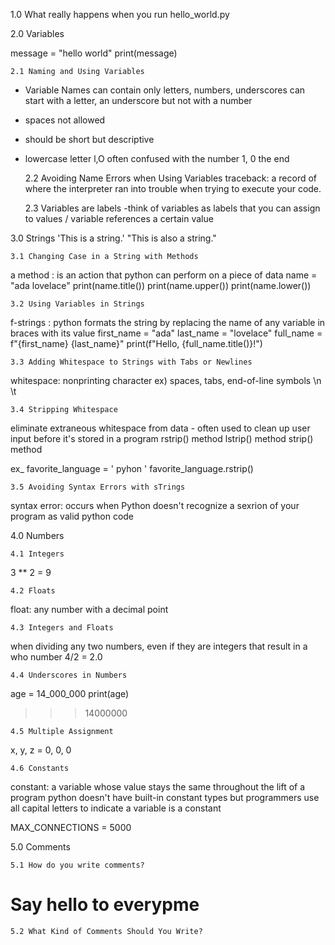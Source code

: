 1.0 What really happens when you run hello_world.py

2.0 Variables

message = "hello world"
print(message)

	2.1 Naming and Using Variables
- Variable Names can contain only letters, numbers, underscores
can start with a letter, an underscore but not with a number
- spaces not allowed
- should be short but descriptive
- lowercase letter l,O often confused with the number 1, 0
the end

	2.2 Avoiding Name Errors when Using Variables
traceback: a record of where the interpreter ran into trouble when trying to execute your code.

	2.3 Variables are labels
-think of variables as labels that you can assign to values / variable references a certain value

3.0 Strings
'This is a string.'
"This is also a string."

	3.1 Changing Case in a String with Methods
a method : is an action that python can perform on a piece of data
name = "ada lovelace"
print(name.title())
print(name.upper())
print(name.lower())

	3.2 Using Variables in Strings
f-strings : python formats the string by replacing the name of any variable in braces with its value
first_name = "ada"
last_name = "lovelace"
full_name = f"{first_name} {last_name}"
print(f"Hello, {full_name.title()}!")

	3.3 Adding Whitespace to Strings with Tabs or Newlines
whitespace: nonprinting character ex) spaces, tabs, end-of-line symbols
\n \t

	3.4 Stripping Whitespace

eliminate extraneous whitespace from data - often used to clean up user input before it's stored in a program
rstrip() method
lstrip() method
strip() method 

ex_ favorite_language = ' pyhon '
favorite_language.rstrip()


	3.5 Avoiding Syntax Errors with sTrings

syntax error: occurs when Python doesn't recognize a sexrion of your program as valid python code

4.0 Numbers

	4.1 Integers
3 ** 2 = 9

	4.2 Floats 
float: any number with a decimal point

	4.3 Integers and Floats
when dividing any two numbers, even if they are integers that result in a who number
4/2 = 2.0

	4.4 Underscores in Numbers
age = 14_000_000
print(age) 
>>> 14000000

	4.5 Multiple Assignment
x, y, z = 0, 0, 0


	4.6 Constants
constant: a variable whose value stays the same throughout the lift of a program
python doesn't have built-in constant types but programmers use all capital letters to indicate a variable is a constant

MAX_CONNECTIONS = 5000

5.0 Comments

	5.1 How do you write comments?
# Say hello to everypme

	5.2 What Kind of Comments Should You Write?
